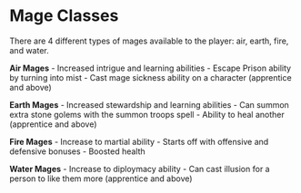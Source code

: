 # Mage Classes

There are 4 different types of mages available to the player: air, earth, fire,
and water.

**Air Mages**
    - Increased intrigue and learning abilities
    - Escape Prison ability by turning into mist
    - Cast mage sickness ability on a character (apprentice and above)

**Earth Mages**
    - Increased stewardship and learning abilities
    - Can summon extra stone golems with the summon troops spell
    - Ability to heal another (apprentice and above)

**Fire Mages**
    - Increase to martial ability
    - Starts off with offensive and defensive bonuses
    - Boosted health

**Water Mages**
    - Increase to diploymacy ability
    - Can cast illusion for a person to like them more (apprentice and above)
